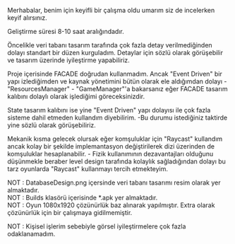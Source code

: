 Merhabalar, benim için keyifli bir çalışma oldu umarım siz de incelerken keyif alırsınız.

Geliştirme süresi 8-10 saat aralığındadır.

Öncelikle veri tabanı tasarım tarafında çok fazla detay verilmediğinden dolayı standart bir düzen kurguladım.
Detaylar için sözlü olarak görüşebilir ve tasarım üzerinde iyileştirme yapabiliriz.

Proje içerisinde FACADE doğrudan kullanmadım. Ancak "Event Driven" bir yapı izlediğimden
ve kaynak yönetimini bütün olarak ele aldığımdan dolayı - "ResourcesManager" - "GameManager"'a bakarsanız
eğer FACADE tasarım kalıbını dolaylı olarak işlediğimi göreceksinizdir.

State tasarım kalıbını ise yine "Event Driven" yapı dolayısı ile çok fazla sisteme dahil etmeden kullandım diyebilirim.
-Bu durumu istediğiniz taktirde yine sözlü olarak görüşebiliriz.

Mekanik kısma gelecek olursak eğer komşuluklar için "Raycast" kullandım ancak kolay bir şekilde implemantasyon değiştirilerek 
dizi üzerinden de komşuluklar hesaplanabilir. - Fizik kullanımının dezavantajları olduğunu düşünmekle beraber level design tarafında
kolaylık sağladığından dolayı bu tarz oyunlarda "Raycast" kullanmayı tercih etmekteyim. 

NOT : DatabaseDesign.png içersinde veri tabanı tasarımı resim olarak yer almaktadır.
<br>NOT : Builds klasörü içerisinde *.apk yer almaktadır.
<br>NOT : Oyun 1080x1920 çözünürlük baz alınarak yapılmıştır. Extra olarak çözünürlük için bir çalışmaya gidilmemiştir.

NOT : Kişisel işlerim sebebiyle görsel iyileştirmelere çok fazla odaklanamadım.

